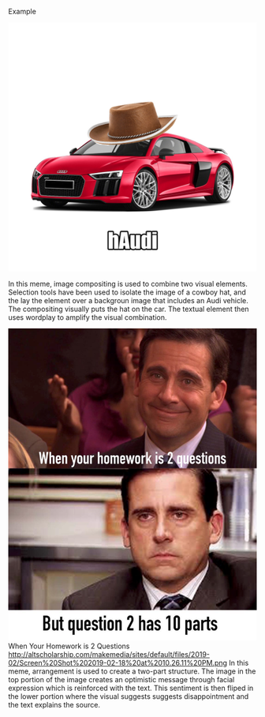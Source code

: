 Example

![hAudi](images/hAudimeme.jpg)


In this meme, image compositing is used to combine two visual elements. Selection tools have been used to isolate the image of a cowboy hat, and the lay the element over a backgroun image that includes an Audi vehicle. The compositing visually puts the hat on the car. The textual element then uses wordplay to amplify the visual combination.

![twopartmeme](images/twopartmeme.png)
When Your Homework is 2 Questions http://altscholarship.com/makemedia/sites/default/files/2019-02/Screen%20Shot%202019-02-18%20at%2010.26.11%20PM.png
In this meme, arrangement is used to create a two-part structure. The image in the top portion of the image creates an optimistic message through facial expression which is reinforced with the text. This sentiment is then fliped in the lower portion where the visual suggests suggests disappointment and the text explains the source. 
